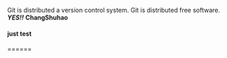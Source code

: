 Git is distributed a version control system.
Git is distributed free software.
***YES!!***
**ChangShuhao**
#### just test 
======